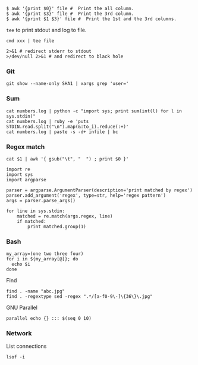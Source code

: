 ```
$ awk '{print $0}' file #  Print the all column.
$ awk '{print $3}' file #  Print the 3rd column.
$ awk '{print $1 $3}' file #  Print the 1st and the 3rd columns.
```

`tee` to print stdout and log to file.
```
cmd xxx | tee file
```

```
2>&1 # redirect stderr to stdout
>/dev/null 2>&1 # and redirect to black hole
```

### Git

```
git show --name-only SHA1 | xargs grep 'user='
```

### Sum
```
cat numbers.log | python -c "import sys; print sum(int(l) for l in sys.stdin)"
cat numbers.log | ruby -e 'puts STDIN.read.split("\n").map(&:to_i).reduce(:+)'
cat numbers.log | paste -s -d+ infile | bc
```
### Regex match
```
cat $1 | awk '{ gsub("\t", "  ") ; print $0 }'
```

```
import re
import sys
import argparse

parser = argparse.ArgumentParser(description='print matched by regex')
parser.add_argument('regex', type=str, help='regex pattern')
args = parser.parse_args()

for line in sys.stdin:
    matched = re.match(args.regex, line)
    if matched:
        print matched.group(1)
```
### Bash
```
my_array=(one two three four)
for i in ${my_array[@]}; do
  echo $i
done
```
Find
```
find . -name "abc.jpg"
find . -regextype sed -regex ".*/[a-f0-9\-]\{36\}\.jpg"
```
GNU Parallel
```
parallel echo {} ::: $(seq 0 10)
```

### Network

List connections
```
lsof -i
```
